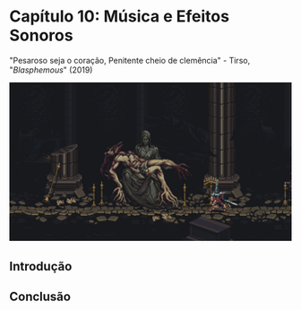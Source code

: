 
# Capítulo 10: Música e Efeitos Sonoros
"Pesaroso seja o coração, Penitente cheio de clemência" - Tirso, "_Blasphemous_" (2019)

![Capítulo 10 capa](../Arquivos/Imagens/capa_10.jpg 'Sorrowful be the heart, Penitent One full of clemency.')

## Introdução

## Conclusão
